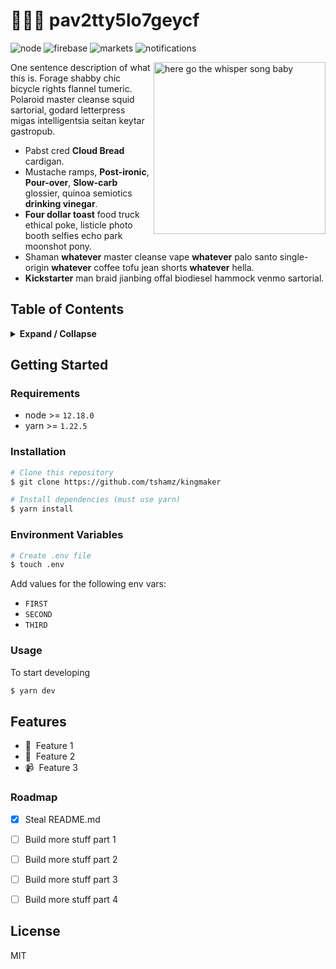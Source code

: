 # 🤷🏻‍♀️ pav2tty5lo7geycf

![node](https://img.shields.io/badge/node-12.18.0-brightgreen?style=flat-square)
![firebase](https://img.shields.io/badge/firebase-8.1.2-orange?style=flat-square)
![markets](https://img.shields.io/endpoint?url=https://us-central1-kingmaker---firebase.cloudfunctions.net/browser-getServerStatus/markets&style=flat-square&label=markets&message=unknown)
![notifications](https://img.shields.io/endpoint?url=https://us-central1-kingmaker---firebase.cloudfunctions.net/browser-getServerStatus/notifications&style=flat-square&label=notifications&message=unknown)

<img
  src="https://kingmaker---firebase.web.app/whisper-song-baby.jpg"
  align="right"
  alt="here go the whisper song baby"
  height="275">
  
One sentence description of what this is. Forage shabby chic bicycle rights flannel tumeric. Polaroid master cleanse squid sartorial, godard letterpress migas intelligentsia seitan keytar gastropub.

* Pabst cred **Cloud Bread** cardigan.
* Mustache ramps, **Post-ironic**, **Pour-over**, **Slow-carb**  glossier, quinoa semiotics **drinking vinegar**.
* **Four dollar toast** food truck ethical poke, listicle photo booth selfies echo park moonshot pony.
* Shaman **whatever** master cleanse vape **whatever** palo santo single-origin **whatever** coffee tofu jean shorts **whatever** hella.
* **Kickstarter** man braid jianbing offal biodiesel hammock venmo sartorial.

## Table of Contents
<details>
  <summary>
    <strong>Expand / Collapse</strong>
  </summary>
  <p>
  
  1. [Getting Started](#getting-started)
     - [Requirements](#requirements)
     - [Installation](#installation)
     - [Environment Variables](#environment-variables)
     - [Usage](#usage)
  1. [Features](#features)
     - [Roadmap](#roadmap)
  1. [License](#license)
  
  </p>
</details>

## Getting Started

### Requirements
- node >= `12.18.0`
- yarn >= `1.22.5`

### Installation
```bash
# Clone this repository
$ git clone https://github.com/tshamz/kingmaker

# Install dependencies (must use yarn)
$ yarn install
```

### Environment Variables
```bash
# Create .env file
$ touch .env
```
Add values for the following env vars:
  - `FIRST`
  - `SECOND`
  - `THIRD`


### Usage
To start developing
```bash
$ yarn dev
```

## Features
- 🛒 &nbsp;Feature 1
- 📡 &nbsp;Feature 2
- 📹 &nbsp;Feature 3

### Roadmap
- [x] Steal README.md  
- [ ] Build more stuff part 1
- [ ] Build more stuff part 2
- [ ] Build more stuff part 3
- [ ] Build more stuff part 4


## License
MIT
